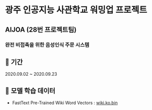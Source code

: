 # 광주 인공지능 사관학교 워밍업 프로젝트

<h2><b>AIJOA (28번 프로젝트팀)</b></h2>

<h3>완전 비접촉을 위한 음성인식 주문 시스템<h3>

## 📆 기간
2020.09.02 ~ 2020.09.23

## 📑 모델 학습 데이터
- FastText Pre-Trained Wiki Word Vectors : [wiki.ko.bin](https://fasttext.cc/docs/en/pretrained-vectors.html)